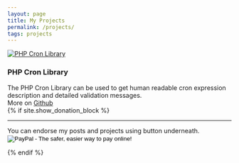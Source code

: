 ```yaml
---
layout: page
title: My Projects
permalink: /projects/
tags: projects
---
```


<div class="project-container clearfix">
    <div class="project-thumb-block">
        <a href="//github.com/sivaschenko/utility-cron">
            <img src="{{ site.url }}/images/project-utility-cron.png" alt="PHP Cron Library" class="project-thumb"/>
        </a>
    </div>
    <div class="project-description-block">
        <h3 class="project-name">PHP Cron Library</h3>
        <div class="project-description">
            The PHP Cron Library can be used to get human readable cron expression description and detailed validation messages.
        </div>
        <div class="project-link">More on <a href="//github.com/sivaschenko/utility-cron">Github</a></div>
    </div>
</div>
{% if site.show_donation_block %}
<hr/>
You can endorse my posts and projects using button underneath.
<form action="https://www.paypal.com/cgi-bin/webscr" method="post" target="_top">
<input type="hidden" name="cmd" value="_s-xclick">
<input type="hidden" name="hosted_button_id" value="22PRKX7R383WA">
<input type="image" src="https://www.paypalobjects.com/en_US/i/btn/btn_donate_LG.gif" border="0" name="submit" alt="PayPal - The safer, easier way to pay online!">
<img alt="" border="0" src="https://www.paypalobjects.com/en_US/i/scr/pixel.gif" width="1" height="1">
</form>
{% endif %}
